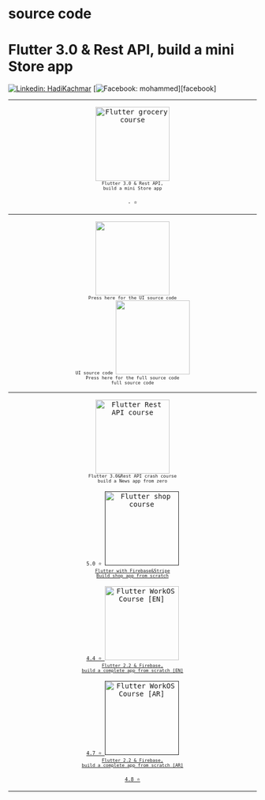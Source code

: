 #  source code
# Flutter 3.0 & Rest API, build a mini Store app

 
[![Linkedin: HadiKachmar](https://img.shields.io/badge/-CONNECT-blue?style=for-the-badge&logo=Linkedin&link=https://www.linkedin.com/in/mohammed-yezid/)][linkedin]
[![Facebook: mohammed](https://img.shields.io/badge/Facebook-1877F2?style=for-the-badge&logo=facebook&logoColor=white)][facebook]

<hr>
 
<p align= "center">
  <a  >
     <kbd>
        <img height= "150" src="https://user-images.githubusercontent.com/38382273/179962404-555d247a-285d-4987-bf74-24fe62f13ac0.png" alt="Flutter grocery course">
        <br>
        <font size="1">Flutter 3.0 & Rest API,<br> build a mini Store app</font>
        <br><br>
        <font size="2"> - ⭐ </font>
     </kbd>
  </a>
</p>

<hr>
<p align= "center">
    <a >
     <kbd>
        <img height= "150" src="https://user-images.githubusercontent.com/38382273/179962404-555d247a-285d-4987-bf74-24fe62f13ac0.png">
        <br>
        <font size="1"> Press here for the UI source code<br>UI source code </font>
     </kbd>
  </a>
   <a>
     <kbd>
        <img height= "150" src="https://user-images.githubusercontent.com/38382273/179962404-555d247a-285d-4987-bf74-24fe62f13ac0.png">
        <br>
        <font size="1"> Press here for the full source code<br>full source code </font>
     </kbd>
  </a>
</p>

<hr>
 
  
<p align= "center">
    <a ">
     <kbd>
        <img height= "150" src="https://user-images.githubusercontent.com/38382273/176717061-1dc49177-c9a4-4206-9e1b-4f9c20686185.png" alt="Flutter Rest API course">
        <br>
        <font size="1">Flutter 3.0&Rest API crash course <br> build a News app from zero</font>
        <br><br>
        <font size="2"> 5.0 ⭐ </font>
     </kbd>
  </a>
  <a href="">
     <kbd>
        <img height= "150" src="https://cdn-thumbs.comidoc.net/750/webp/3715884_a2d1_3.webp" alt="Flutter shop course">
        <br>
        <font size="1">Flutter with Firebase&Stripe<br>Build shop app from scratch</font>
        <br><br>
        <font size="2"> 4.4 ⭐ </font>
     </kbd>
  </a>
  <a href="/">
     <kbd>
        <img height= "150" src="https://user-images.githubusercontent.com/38382273/140496712-67888490-e76e-4320-930f-89c6ece4e4bd.png" alt="Flutter WorkOS Course [EN]">
        <br>
        <font size="1">Flutter 2.2 & Firebase,<br>build a complete app from scratch [EN]</font>
        <br><br>
        <font size="2"> 4.7 ⭐ </font>
     </kbd>
  </a>
  <a href= ''>
     <kbd>
        <img height= "150" src="https://user-images.githubusercontent.com/38382273/140496706-c08a629a-9372-4416-804e-f3d45f0cb59d.png" alt="Flutter WorkOS Course [AR]">
        <br>
        <font size="1">Flutter 2.2 & Firebase,<br>build a complete app from scratch [AR]</font>
        <br><br>
        <font size="2"> 4.8 ⭐ </font>
      </kbd>
   </a>
</p>
<hr>
  

 
[linkedin]:https://www.linkedin.com/in/mohammed-yezid/
[github]: https://github.com/ibnuyezid
 
<!-- [course_logo]: https://user-images.githubusercontent.com/38382273/167090270-f4559177-27d1-49d1-9afe-6411e7cbd25d.png -->

